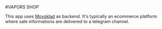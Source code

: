 #VAPORS SHOP

This app uses [Moysklad](https://www.moysklad.ru/) as backend.
It's typically an ecommerce platform where sale informations are delivered to a telegram channel.
